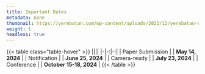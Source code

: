```yaml
---
title: Important Dates
metadata: none
thumbnail: https://yerebatan.com/wp-content/uploads/2022/12/yerebatan-00000029-kopyastg-min-5tXT-scaled.jpg
weight: 1
headless: true
---
```


{{< table class="table-hover" >}}
||||
|-|-:|-:|
| Paper Submission | | **May 14, 2024**        |
| Notification     | | **June 25, 2024**       |
| Camera-ready     | | **July 23, 2024**       |
| Conference       | | **October 15-18, 2024** |
{{< /table >}}

<!-- - Paper submission: May 14, 2024
- Notification: June 25, 2024
- Camera-ready: July 23, 2024
- Conference: October 15-18, 2024 -->
